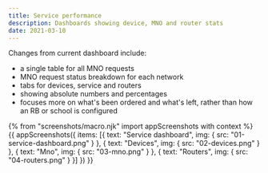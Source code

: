 ```yaml
---
title: Service performance
description: Dashboards showing device, MNO and router stats
date: 2021-03-10
---
```


Changes from current dashboard include:

- a single table for all MNO requests
- MNO request status breakdown for each network
- tabs for devices, service and routers
- showing absolute numbers and percentages
- focuses more on what's been ordered and what's left, rather than how an RB or school is configured

{% from "screenshots/macro.njk" import appScreenshots with context %}
{{ appScreenshots({
  items: [{
      text: "Service dashboard",
      img: { src: "01-service-dashboard.png" }
    }, {
      text: "Devices",
      img: { src: "02-devices.png" }
    }, {
      text: "Mno",
      img: { src: "03-mno.png" }
    }, {
      text: "Routers",
      img: { src: "04-routers.png" }
    }]
}) }}
